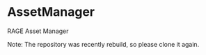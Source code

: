 # AssetManager
RAGE Asset Manager

Note: The repository was recently rebuild, so please clone it again.
